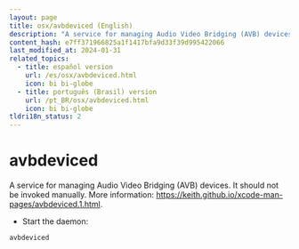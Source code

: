 ```yaml
---
layout: page
title: osx/avbdeviced (English)
description: "A service for managing Audio Video Bridging (AVB) devices."
content_hash: e7ff371966825a1f1417bfa9d33f39d995422066
last_modified_at: 2024-01-31
related_topics:
  - title: español version
    url: /es/osx/avbdeviced.html
    icon: bi bi-globe
  - title: português (Brasil) version
    url: /pt_BR/osx/avbdeviced.html
    icon: bi bi-globe
tldri18n_status: 2
---
```

# avbdeviced

A service for managing Audio Video Bridging (AVB) devices.
It should not be invoked manually.
More information: <https://keith.github.io/xcode-man-pages/avbdeviced.1.html>.

- Start the daemon:

`avbdeviced`
